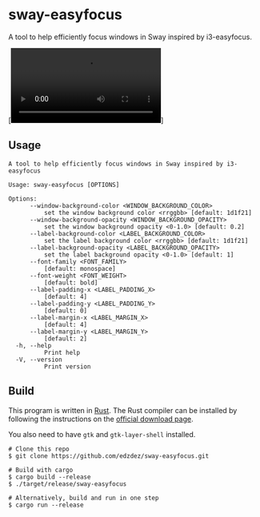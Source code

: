 # sway-easyfocus

A tool to help efficiently focus windows in Sway inspired by i3-easyfocus.

[![demo video](./screenshots/demo.mp4)]

## Usage

```
A tool to help efficiently focus windows in Sway inspired by i3-easyfocus

Usage: sway-easyfocus [OPTIONS]

Options:
      --window-background-color <WINDOW_BACKGROUND_COLOR>
          set the window background color <rrggbb> [default: 1d1f21]
      --window-background-opacity <WINDOW_BACKGROUND_OPACITY>
          set the window background opacity <0-1.0> [default: 0.2]
      --label-background-color <LABEL_BACKGROUND_COLOR>
          set the label background color <rrggbb> [default: 1d1f21]
      --label-background-opacity <LABEL_BACKGROUND_OPACITY>
          set the label background opacity <0-1.0> [default: 1]
      --font-family <FONT_FAMILY>
          [default: monospace]
      --font-weight <FONT_WEIGHT>
          [default: bold]
      --label-padding-x <LABEL_PADDING_X>
          [default: 4]
      --label-padding-y <LABEL_PADDING_Y>
          [default: 0]
      --label-margin-x <LABEL_MARGIN_X>
          [default: 4]
      --label-margin-y <LABEL_MARGIN_Y>
          [default: 2]
  -h, --help
          Print help
  -V, --version
          Print version
```

## Build

This program is written in [Rust](https://www.rust-lang.org/). The Rust compiler can be installed by following the
instructions on the [official download page](https://www.rust-lang.org/tools/install).

You also need to have `gtk` and `gtk-layer-shell` installed.

```shell
# Clone this repo
$ git clone https://github.com/edzdez/sway-easyfocus.git

# Build with cargo
$ cargo build --release
$ ./target/release/sway-easyfocus

# Alternatively, build and run in one step
$ cargo run --release
```
